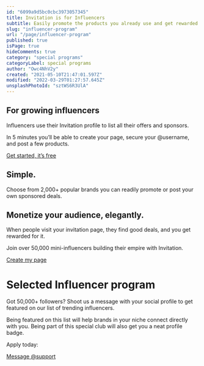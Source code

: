```yaml
---
id: "6099a9d5bc0cbc3973057345"
title: Invitation is for Influencers
subtitle: Easily promote the products you already use and get rewarded for it.
slug: "influencer-program"
url: "/page/influencer-program"
published: true
isPage: true
hideComments: true
category: "special programs"
categoryLabel: special programs
author: "Owc4NhV2y"
created: "2021-05-10T21:47:01.597Z"
modified: "2022-03-29T01:27:57.645Z"
unsplashPhotoId: "sztWS6R3UlA"
---
```

## **For growing influencers**

Influencers use their Invitation profile to list all their offers and sponsors.

In 5 minutes you’ll be able to create your page, secure your @username, and post a few products.

[Get started, it’s free](https://next.invitation.codes/signup)

## **Simple.**

Choose from 2,000+ popular brands you can readily promote or post your own sponsored deals.

## **Monetize your audience, elegantly.**

When people visit your invitation page, they find good deals, and you get rewarded for it.

Join over 50,000 mini-influencers building their empire with Invitation.

[Create my page](https://next.invitation.codes/login)

# **Selected Influencer program**

Got 50,000+ followers? Shoot us a message with your social profile to get featured on our list of trending influencers.

Being featured on this list will help brands in your niche connect directly with you. Being part of this special club will also get you a neat profile badge.

Apply today:

[Message @support](https://next.invitation.codes/messages/@support)